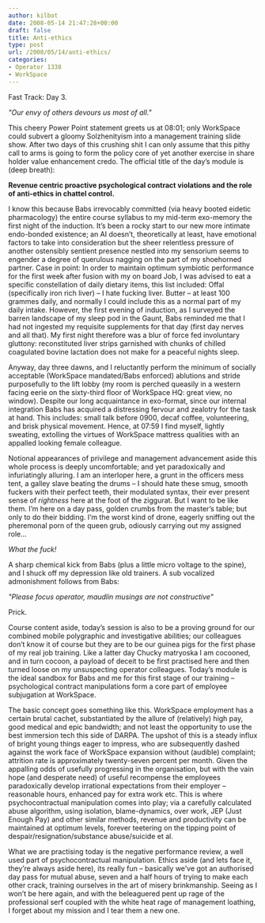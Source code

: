 ```yaml
---
author: kilbot
date: 2008-05-14 21:47:28+00:00
draft: false
title: Anti-ethics
type: post
url: /2008/05/14/anti-ethics/
categories:
- Operator 1338
- WorkSpace
---
```


Fast Track: Day 3.

_"Our envy of others devours us most of all."_

This cheery Power Point statement greets us at 08:01; only WorkSpace could subvert a gloomy Solzhenityism into a management training slide show. After two days of this crushing shit I can only assume that this pithy call to arms is going to form the policy core of yet another exercise in share holder value enhancement credo. The official title of the day’s module is (deep breath):

**Revenue centric proactive psychological contract violations and the role of anti-ethics in chattel control.**

I know this because Babs irrevocably committed (via heavy booted eidetic pharmacology) the entire course syllabus to my mid-term exo-memory the first night of the induction. It’s been a rocky start to our new more intimate endo-bonded existence; an AI doesn’t, theoretically at least, have emotional factors to take into consideration but the sheer relentless pressure of another ostensibly sentient presence nestled into my sensorium seems to engender a degree of querulous nagging on the part of my shoehorned partner. Case in point: In order to maintain optimum symbiotic performance for the first week after fusion with my on board Job, I was advised to eat a specific constellation of daily dietary items, this list included: Offal (specifically iron rich liver) – I hate fucking liver. Butter – at least 100 grammes daily, and normally I could include this as a normal part of my daily intake. However, the first evening of induction, as I surveyed the barren landscape of my sleep pod in the Gaunt, Babs reminded me that I had not ingested my requisite supplements for that day (first day nerves and all that). My first night therefore was a blur of force fed involuntary gluttony: reconstituted liver strips garnished with chunks of chilled coagulated bovine lactation does not make for a peaceful nights sleep.

Anyway, day three dawns, and I reluctantly perform the minimum of socially acceptable (WorkSpace mandated/Babs enforced) ablutions and stride purposefully to the lift lobby (my room is perched queasily in a western facing eerie on the sixty-third floor of WorkSpace HQ: great view, no window). Despite our long acquaintance in exo-format, since our internal integration Babs has acquired a distressing fervour and zealotry for the task at hand. This includes: small talk before 0900, decaf coffee, volunteering, and brisk physical movement. Hence, at 07:59 I find myself, lightly sweating, extolling the virtues of WorkSpace mattress qualities with an appalled looking female colleague.

Notional appearances of privilege and management advancement aside this whole process is deeply uncomfortable; and yet paradoxically and infuriatingly alluring. I am an interloper here, a grunt in the officers mess tent, a galley slave beating the drums – I should hate these smug, smooth fuckers with their perfect teeth, their modulated syntax, their ever present sense of _rightness_ here at the foot of the ziggurat. But I want to be like them. I’m here on a day pass, golden crumbs from the master’s table; but only to do their bidding. I’m the worst kind of drone, eagerly sniffing out the pheremonal porn of the queen grub, odiously carrying out my assigned role…

_What the fuck!_

A sharp chemical kick from Babs (plus a little micro voltage to the spine), and I shuck off my depression like old trainers. A sub vocalized admonishment follows from Babs:

_"Please focus operator, maudlin musings are not constructive"_

Prick.

Course content aside, today’s session is also to be a proving ground for our combined mobile polygraphic and investigative abilities; our colleagues don’t know it of course but they are to be our guinea pigs for the first phase of my real job training. Like a latter day Chucky matryoska I am cocooned, and in turn cocoon, a payload of deceit to be first practised here and then turned loose on my unsuspecting operator colleagues. Today’s module is the ideal sandbox for Babs and me for this first stage of our training – psychological contract manipulations form a core part of employee subjugation at WorkSpace.

The basic concept goes something like this. WorkSpace employment has a certain brutal cachet, substantiated by the allure of (relatively) high pay, good medical and epic bandwidth; and not least the opportunity to use the best immersion tech this side of DARPA. The upshot of this is a steady influx of bright young things eager to impress, who are subsequently dashed against the work face of WorkSpace expansion without (audible) complaint; attrition rate is approximately twenty-seven percent per month. Given the appalling odds of usefully progressing in the organisation, but with the vain hope (and desperate need) of useful recompense the employees paradoxically develop irrational expectations from their employer – reasonable hours, enhanced pay for extra work etc. This is where psychocontractual manipulation comes into play; via a carefully calculated abuse algorithm, using isolation, blame-dynamics, over work, JEP (Just Enough Pay) and other similar methods, revenue and productivity can be maintained at optimum levels, forever teetering on the tipping point of despair/resignation/substance abuse/suicide et al.

What we are practising today is the negative performance review, a well used part of psychocontractual manipulation. Ethics aside (and lets face it, they’re always aside here), its really fun – basically we’ve got an authorised day pass for mutual abuse, seven and a half hours of trying to make each other crack, training ourselves in the art of misery brinkmanship. Seeing as I won’t be here again, and with the beleaguered pent up rage of the professional serf coupled with the white heat rage of management loathing, I forget about my mission and I tear them a new one.
